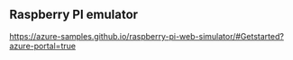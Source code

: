 ## Raspberry PI emulator
https://azure-samples.github.io/raspberry-pi-web-simulator/#Getstarted?azure-portal=true